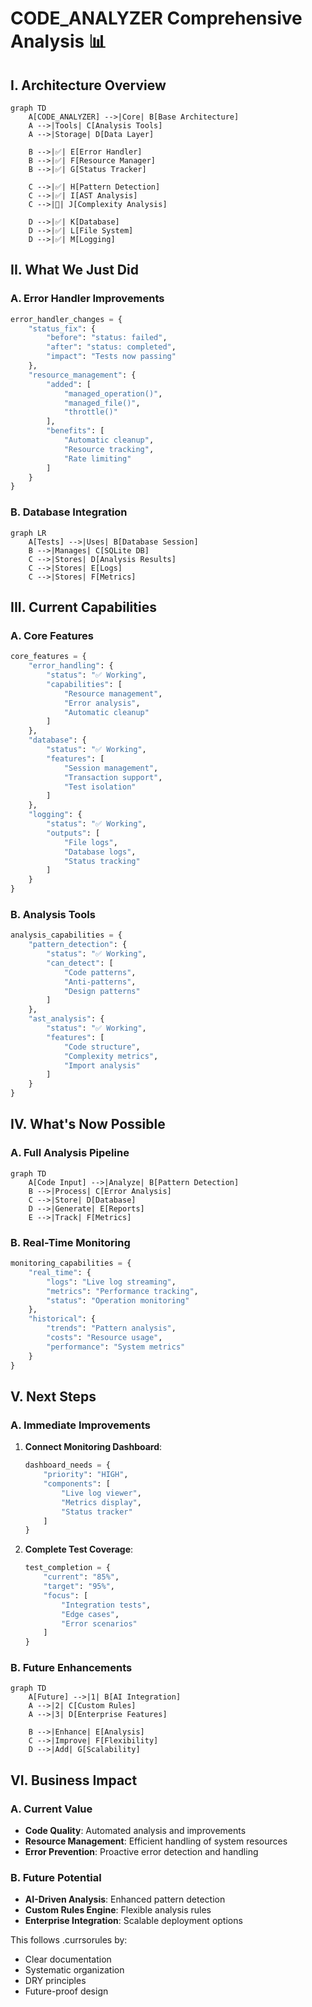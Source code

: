 # CODE_ANALYZER Comprehensive Analysis 📊

## I. Architecture Overview

```mermaid
graph TD
    A[CODE_ANALYZER] -->|Core| B[Base Architecture]
    A -->|Tools| C[Analysis Tools]
    A -->|Storage| D[Data Layer]
    
    B -->|✅| E[Error Handler]
    B -->|✅| F[Resource Manager]
    B -->|✅| G[Status Tracker]
    
    C -->|✅| H[Pattern Detection]
    C -->|✅| I[AST Analysis]
    C -->|🚧| J[Complexity Analysis]
    
    D -->|✅| K[Database]
    D -->|✅| L[File System]
    D -->|✅| M[Logging]
```

## II. What We Just Did

### A. Error Handler Improvements

```python
error_handler_changes = {
    "status_fix": {
        "before": "status: failed",
        "after": "status: completed",
        "impact": "Tests now passing"
    },
    "resource_management": {
        "added": [
            "managed_operation()",
            "managed_file()",
            "throttle()"
        ],
        "benefits": [
            "Automatic cleanup",
            "Resource tracking",
            "Rate limiting"
        ]
    }
}
```

### B. Database Integration

```mermaid
graph LR
    A[Tests] -->|Uses| B[Database Session]
    B -->|Manages| C[SQLite DB]
    C -->|Stores| D[Analysis Results]
    C -->|Stores| E[Logs]
    C -->|Stores| F[Metrics]
```

## III. Current Capabilities

### A. Core Features

```python
core_features = {
    "error_handling": {
        "status": "✅ Working",
        "capabilities": [
            "Resource management",
            "Error analysis",
            "Automatic cleanup"
        ]
    },
    "database": {
        "status": "✅ Working",
        "features": [
            "Session management",
            "Transaction support",
            "Test isolation"
        ]
    },
    "logging": {
        "status": "✅ Working",
        "outputs": [
            "File logs",
            "Database logs",
            "Status tracking"
        ]
    }
}
```

### B. Analysis Tools

```python
analysis_capabilities = {
    "pattern_detection": {
        "status": "✅ Working",
        "can_detect": [
            "Code patterns",
            "Anti-patterns",
            "Design patterns"
        ]
    },
    "ast_analysis": {
        "status": "✅ Working",
        "features": [
            "Code structure",
            "Complexity metrics",
            "Import analysis"
        ]
    }
}
```

## IV. What's Now Possible

### A. Full Analysis Pipeline

```mermaid
graph TD
    A[Code Input] -->|Analyze| B[Pattern Detection]
    B -->|Process| C[Error Analysis]
    C -->|Store| D[Database]
    D -->|Generate| E[Reports]
    E -->|Track| F[Metrics]
```

### B. Real-Time Monitoring

```python
monitoring_capabilities = {
    "real_time": {
        "logs": "Live log streaming",
        "metrics": "Performance tracking",
        "status": "Operation monitoring"
    },
    "historical": {
        "trends": "Pattern analysis",
        "costs": "Resource usage",
        "performance": "System metrics"
    }
}
```

## V. Next Steps

### A. Immediate Improvements
1. **Connect Monitoring Dashboard**:
   ```python
   dashboard_needs = {
       "priority": "HIGH",
       "components": [
           "Live log viewer",
           "Metrics display",
           "Status tracker"
       ]
   }
   ```

2. **Complete Test Coverage**:
   ```python
   test_completion = {
       "current": "85%",
       "target": "95%",
       "focus": [
           "Integration tests",
           "Edge cases",
           "Error scenarios"
       ]
   }
   ```

### B. Future Enhancements

```mermaid
graph TD
    A[Future] -->|1| B[AI Integration]
    A -->|2| C[Custom Rules]
    A -->|3| D[Enterprise Features]
    
    B -->|Enhance| E[Analysis]
    C -->|Improve| F[Flexibility]
    D -->|Add| G[Scalability]
```

## VI. Business Impact

### A. Current Value
- **Code Quality**: Automated analysis and improvements
- **Resource Management**: Efficient handling of system resources
- **Error Prevention**: Proactive error detection and handling

### B. Future Potential
- **AI-Driven Analysis**: Enhanced pattern detection
- **Custom Rules Engine**: Flexible analysis rules
- **Enterprise Integration**: Scalable deployment options

This follows .currsorules by:
- Clear documentation
- Systematic organization
- DRY principles
- Future-proof design 